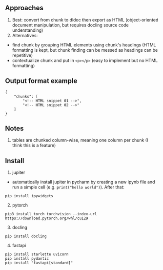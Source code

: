 ## Approaches
1. Best:
convert from chunk to dldoc then export as HTML (object-oriented document manipulation, but requires docling source code understanding)
2. Alternatives:
- find chunk by grouping HTML elements using chunk's headings (HTML formatting is kept, but chunk finding can be messed as headings can be repetitive)
- contextualize chunk and put in `<p></p>` (easy to implement but no HTML formatting)

## Output format example
```
{
    "chunks": [
        "<!-- HTML snippet 01 -->",
        "<!-- HTML snippet 02 -->"
    ]
}
```

## Notes
1. tables are chunked column-wise, meaning one column per chunk (I think this is a feature)

## Install 
1. jupiter
- automatically install jupiter in pycharm by creating a new ipynb file and run a simple cell (e.g. `print("hello world")`). After that:
```
pip install ipywidgets
```
2. pytorch
```
pip3 install torch torchvision --index-url https://download.pytorch.org/whl/cu129
```
3. docling
```
pip install docling
```
4. fastapi
```
pip install starlette uvicorn
pip install pydantic
pip install "fastapi[standard]"
```